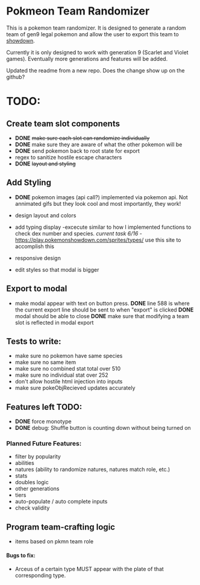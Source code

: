 # Pokmeon Team Randomizer

This is a pokemon team randomizer. It is designed to generate a random team of gen9 legal pokemon and allow the user to export this team to [showdown](https://pokemonshowdown.com/).

Currently it is only designed to work with generation 9 (Scarlet and Violet games). Eventually more generations and features will be added.

Updated the readme from a new repo. Does the change show up on the github?

# TODO: 
## Create team slot components
- **DONE**  ~~make sure each slot can randomize individually~~
- **DONE** make sure they are aware of what the other pokemon will be
- **DONE** send pokemon back to root state for export
- regex to sanitize hostile escape characters
- **DONE** ~~layout and styling~~

## Add Styling 
- **DONE** pokemon images (api call?) 
    implemented via pokemon api. Not annimated gifs but they look cool and most importantly, they work! 

- design layout and colors

- add typing display 
    -excecute similar to how I implemented functions to check dex number and species. *current task 6/16*
    -https://play.pokemonshowdown.com/sprites/types/ use this site to accomplish this

- responsive design

- edit styles so that modal is bigger




## Export to modal
- make modal appear with text on button press. 
    **DONE** line 588 is where the current export line should be sent to when "export" is clicked
    **DONE** modal should be able to close
    **DONE** make sure that modifying a team slot is reflected in modal export


## Tests to write:
- make sure no pokemon have same species
- make sure no same item
- make sure no combined stat total over 510
- make sure no individual stat over 252
- don't allow hostile html injection into inputs
- make sure pokeObjRecieved updates accurately

## Features left TODO: 
 - **DONE** force monotype 
 - **DONE** debug: Shuffle button is counting down without being turned on 


<!-- BELOW HERE IS STUFF TO DO TO IMPROVE MVP -->


### Planned Future Features:
- filter by popularity
- abilities
- natures (ability to randomize natures, natures match role, etc.)
- stats
- doubles logic
- other generations
- tiers
- auto-populate / auto complete inputs
- check validity

## Program team-crafting logic
- items based on pkmn team role

#### Bugs to fix: 
 - Arceus of a certain type MUST appear with the plate of that corresponding type.


